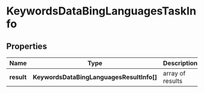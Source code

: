 # KeywordsDataBingLanguagesTaskInfo

## Properties

| Name | Type | Description | Notes |
|------------ | ------------- | ------------- | -------------|
**result** | **KeywordsDataBingLanguagesResultInfo[]** | array of results |[optional]|